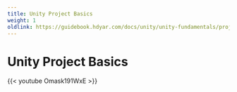 ```yaml
---
title: Unity Project Basics
weight: 1
oldlink: https://guidebook.hdyar.com/docs/unity/unity-fundamentals/project-basics/
---
```

# Unity Project Basics
{{< youtube Omask191WxE >}}
